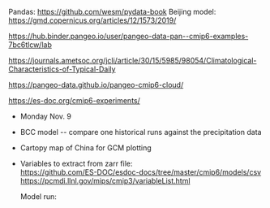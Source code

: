 Pandas:  https://github.com/wesm/pydata-book
Beijing model:  https://gmd.copernicus.org/articles/12/1573/2019/


https://hub.binder.pangeo.io/user/pangeo-data-pan--cmip6-examples-7bc6tlcw/lab

https://journals.ametsoc.org/jcli/article/30/15/5985/98054/Climatological-Characteristics-of-Typical-Daily

https://pangeo-data.github.io/pangeo-cmip6-cloud/

https://es-doc.org/cmip6-experiments/

* Monday Nov. 9

- BCC model -- compare one historical runs against the precipitation data

- Cartopy map of China for GCM plotting

- Variables to extract from zarr file:  
  https://github.com/ES-DOC/esdoc-docs/tree/master/cmip6/models/csv
  https://pcmdi.llnl.gov/mips/cmip3/variableList.html
  
  Model run:
  
  
  
